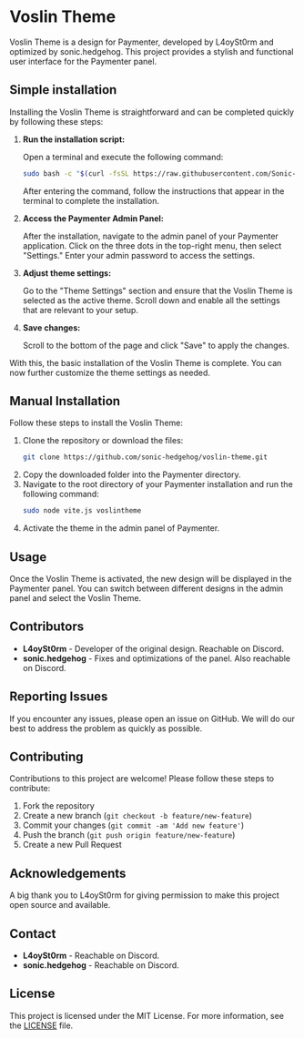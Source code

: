 
# Voslin Theme

Voslin Theme is a design for Paymenter, developed by L4oySt0rm and optimized by sonic.hedgehog. This project provides a stylish and functional user interface for the Paymenter panel.

## Simple installation

Installing the Voslin Theme is straightforward and can be completed quickly by following these steps:

1. **Run the installation script:**

   Open a terminal and execute the following command:

   ```bash
   sudo bash -c "$(curl -fsSL https://raw.githubusercontent.com/Sonic-Hedgehog/Voslin-Theme/main/install.sh)"
   ```
   After entering the command, follow the instructions that appear in the terminal to complete the installation.

2. **Access the Paymenter Admin Panel:**

   After the installation, navigate to the admin panel of your Paymenter application. Click on the three dots in the top-right menu, then select "Settings." Enter your admin password to access the settings.

3. **Adjust theme settings:**

   Go to the "Theme Settings" section and ensure that the Voslin Theme is selected as the active theme. Scroll down and enable all the settings that are relevant to your setup.

4. **Save changes:**

   Scroll to the bottom of the page and click "Save" to apply the changes.

With this, the basic installation of the Voslin Theme is complete. You can now further customize the theme settings as needed.

## Manual Installation

Follow these steps to install the Voslin Theme:

1. Clone the repository or download the files:
   ```bash
   git clone https://github.com/sonic-hedgehog/voslin-theme.git
   ```
2. Copy the downloaded folder into the Paymenter directory.
3. Navigate to the root directory of your Paymenter installation and run the following command:
   ```bash
   sudo node vite.js voslintheme
   ```
4. Activate the theme in the admin panel of Paymenter.

## Usage

Once the Voslin Theme is activated, the new design will be displayed in the Paymenter panel. You can switch between different designs in the admin panel and select the Voslin Theme.

## Contributors

- **L4oySt0rm** - Developer of the original design. Reachable on Discord.
- **sonic.hedgehog** - Fixes and optimizations of the panel. Also reachable on Discord.

## Reporting Issues

If you encounter any issues, please open an issue on GitHub. We will do our best to address the problem as quickly as possible.

## Contributing

Contributions to this project are welcome! Please follow these steps to contribute:

1. Fork the repository
2. Create a new branch (`git checkout -b feature/new-feature`)
3. Commit your changes (`git commit -am 'Add new feature'`)
4. Push the branch (`git push origin feature/new-feature`)
5. Create a new Pull Request

## Acknowledgements

A big thank you to L4oySt0rm for giving permission to make this project open source and available.

## Contact

- **L4oySt0rm** - Reachable on Discord.
- **sonic.hedgehog** - Reachable on Discord.

## License

This project is licensed under the MIT License. For more information, see the [LICENSE](LICENSE) file.
